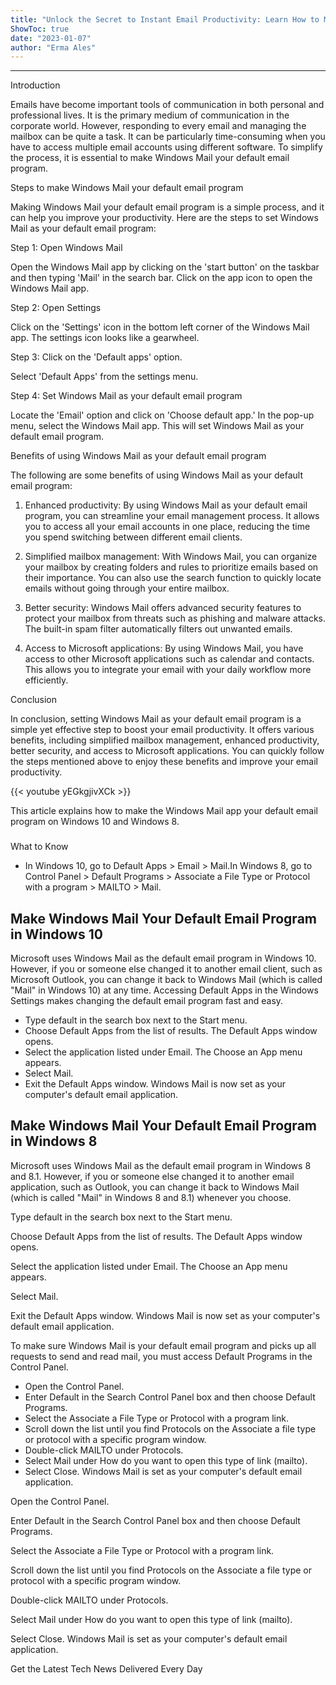 ```yaml
---
title: "Unlock the Secret to Instant Email Productivity: Learn How to Make Windows Mail Your Default Email Program!"
ShowToc: true 
date: "2023-01-07"
author: "Erma Ales"
---
```

*****
Introduction

Emails have become important tools of communication in both personal and professional lives. It is the primary medium of communication in the corporate world. However, responding to every email and managing the mailbox can be quite a task. It can be particularly time-consuming when you have to access multiple email accounts using different software. To simplify the process, it is essential to make Windows Mail your default email program.

Steps to make Windows Mail your default email program

Making Windows Mail your default email program is a simple process, and it can help you improve your productivity. Here are the steps to set Windows Mail as your default email program:

Step 1: Open Windows Mail

Open the Windows Mail app by clicking on the 'start button' on the taskbar and then typing 'Mail' in the search bar. Click on the app icon to open the Windows Mail app.

Step 2: Open Settings

Click on the 'Settings' icon in the bottom left corner of the Windows Mail app. The settings icon looks like a gearwheel.

Step 3: Click on the 'Default apps' option.

Select 'Default Apps' from the settings menu.

Step 4: Set Windows Mail as your default email program

Locate the 'Email' option and click on 'Choose default app.' In the pop-up menu, select the Windows Mail app. This will set Windows Mail as your default email program.

Benefits of using Windows Mail as your default email program

The following are some benefits of using Windows Mail as your default email program:

1. Enhanced productivity: By using Windows Mail as your default email program, you can streamline your email management process. It allows you to access all your email accounts in one place, reducing the time you spend switching between different email clients.

2. Simplified mailbox management: With Windows Mail, you can organize your mailbox by creating folders and rules to prioritize emails based on their importance. You can also use the search function to quickly locate emails without going through your entire mailbox.

3. Better security: Windows Mail offers advanced security features to protect your mailbox from threats such as phishing and malware attacks. The built-in spam filter automatically filters out unwanted emails.

4. Access to Microsoft applications: By using Windows Mail, you have access to other Microsoft applications such as calendar and contacts. This allows you to integrate your email with your daily workflow more efficiently.

Conclusion

In conclusion, setting Windows Mail as your default email program is a simple yet effective step to boost your email productivity. It offers various benefits, including simplified mailbox management, enhanced productivity, better security, and access to Microsoft applications. You can quickly follow the steps mentioned above to enjoy these benefits and improve your email productivity.

{{< youtube yEGkgjivXCk >}} 




This article explains how to make the Windows Mail app your default email program on Windows 10 and Windows 8.

 
### 
What to Know
 
- In Windows 10, go to Default Apps > Email > Mail.In Windows 8, go to Control Panel > Default Programs > Associate a File Type or Protocol with a program > MAILTO > Mail.

 
##   Make Windows Mail Your Default Email Program in Windows 10  
 

Microsoft uses Windows Mail as the default email program in Windows 10. However, if you or someone else changed it to another email client, such as Microsoft Outlook, you can change it back to Windows Mail (which is called "Mail" in Windows 10) at any time. Accessing Default Apps in the Windows Settings makes changing the default email program fast and easy.

 
- Type default in the search box next to the Start menu.
 - Choose Default Apps from the list of results. The Default Apps window opens.
 - Select the application listed under Email. The Choose an App menu appears.
 - Select Mail.
 - Exit the Default Apps window. Windows Mail is now set as your computer's default email application.

 
##   Make Windows Mail Your Default Email Program in Windows 8  
 

Microsoft uses Windows Mail as the default email program in Windows 8 and 8.1. However, if you or someone else changed it to another email application, such as Outlook, you can change it back to Windows Mail (which is called "Mail" in Windows 8 and 8.1) whenever you choose.

 

Type default in the search box next to the Start menu.

 

Choose Default Apps from the list of results. The Default Apps window opens.

 

Select the application listed under Email. The Choose an App menu appears.

 

Select Mail.

 

Exit the Default Apps window. Windows Mail is now set as your computer's default email application.

 

To make sure Windows Mail is your default email program and picks up all requests to send and read mail, you must access Default Programs in the Control Panel.

 
- Open the Control Panel.
 - Enter Default in the Search Control Panel box and then choose Default Programs.
 - Select the Associate a File Type or Protocol with a program link.
 - Scroll down the list until you find Protocols on the Associate a file type or protocol with a specific program window.
 - Double-click MAILTO under Protocols.
 - Select Mail under How do you want to open this type of link (mailto).
 - Select Close. Windows Mail is set as your computer's default email application.

 

Open the Control Panel.

 

Enter Default in the Search Control Panel box and then choose Default Programs.

 

Select the Associate a File Type or Protocol with a program link.

 

Scroll down the list until you find Protocols on the Associate a file type or protocol with a specific program window.

 

Double-click MAILTO under Protocols.

 

Select Mail under How do you want to open this type of link (mailto).

 

Select Close. Windows Mail is set as your computer's default email application.

 

Get the Latest Tech News Delivered Every Day




